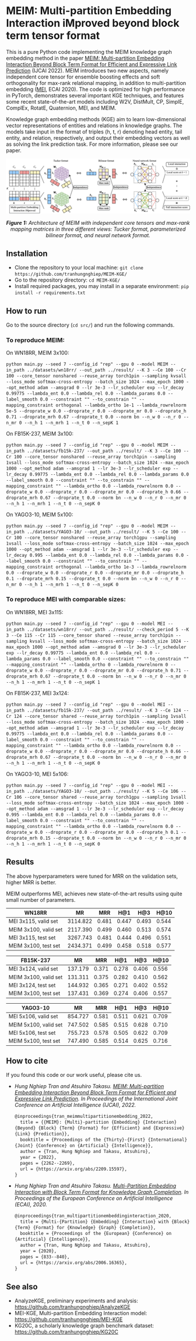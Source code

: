 # MEIM: Multi-partition Embedding Interaction iMproved beyond block term tensor format

This is a pure Python code implementing the MEIM knowledge graph embedding method in the paper [MEIM: Multi-partition Embedding Interaction Beyond Block Term Format for Efficient and Expressive Link Prediction](https://arxiv.org/abs/2209.15597) (IJCAI 2022). MEIM introduces two new aspects, namely independent core tensor for ensemble boosting effects and soft orthogonality for max-rank relational mapping, in addition to multi-partition embedding ([MEI](https://arxiv.org/abs/2006.16365), ECAI 2020). The code is optimized for high performance in PyTorch, demonstrates several important KGE techniques, and features some recent state-of-the-art models including W2V, DistMult, CP, SimplE, ComplEx, RotatE, Quaternion, MEI, and MEIM.

Knowledge graph embedding methods (KGE) aim to learn low-dimensional vector representations of entities and relations in knowledge graphs. The models take input in the format of triples (h, t, r) denoting head entity, tail entity, and relation, respectively, and output their embedding vectors as well as solving the link prediction task. For more information, please see our paper.

![MEIM architecture](./MEIM_architecture.png)
<p align="center">
  <i><b>Figure 1:</b> Architecture of MEIM with independent core tensors and max-rank mapping matrices in three different views: Tucker format, parameterized bilinear format, and neural network format.</i>
</p>

## Installation
- Clone the repository to your local machine: `git clone https://github.com/tranhungnghiep/MEIM-KGE/`
- Go to the repository directory: `cd MEIM-KGE/`
- Install required packages, you may install in a separate environment: `pip install -r requirements.txt`

## How to run
Go to the source directory (`cd src/`) and run the following commands.

### To reproduce MEIM:
On WN18RR, MEIM 3x100:
```shell script
python main.py --seed 7 --config_id "rep" --gpu 0 --model MEIM --in_path ../datasets/wn18rr/ --out_path ../result/ --K 3 --Ce 100 --Cr 100 --core_tensor nonshared --reuse_array torch1pin --sampling kvsall --loss_mode softmax-cross-entropy --batch_size 1024 --max_epoch 1000 --opt_method adam --amsgrad 0 --lr 3e-3 --lr_scheduler exp --lr_decay 0.99775 --lambda_ent 0.0 --lambda_rel 0.0 --lambda_params 0.0 --label_smooth 0.0 --constraint "" --to_constrain "" --mapping_constraint orthogonal --lambda_ortho 1e-1 --lambda_rowrelnorm 5e-5 --droprate_w 0.0 --droprate_r 0.0 --droprate_mr 0.0 --droprate_h 0.71 --droprate_mrh 0.67 --droprate_t 0.0 --norm bn --n_w 0 --n_r 0 --n_mr 0 --n_h 1 --n_mrh 1 --n_t 0 --n_sepK 1
```
On FB15K-237, MEIM 3x100:
```shell script
python main.py --seed 7 --config_id "rep" --gpu 0 --model MEIM --in_path ../datasets/fb15k-237/ --out_path ../result/ --K 3 --Ce 100 --Cr 100 --core_tensor nonshared --reuse_array torch1pin --sampling 1vsall --loss_mode softmax-cross-entropy --batch_size 1024 --max_epoch 1000 --opt_method adam --amsgrad 1 --lr 3e-3 --lr_scheduler exp --lr_decay 0.99775 --lambda_ent 0.0 --lambda_rel 0.0 --lambda_params 0.0 --label_smooth 0.0 --constraint "" --to_constrain "" --mapping_constraint "" --lambda_ortho 0.0 --lambda_rowrelnorm 0.0 --droprate_w 0.0 --droprate_r 0.0 --droprate_mr 0.0 --droprate_h 0.66 --droprate_mrh 0.67 --droprate_t 0.0 --norm bn --n_w 0 --n_r 0 --n_mr 0 --n_h 1 --n_mrh 1 --n_t 0 --n_sepK 0
```
On YAGO3-10, MEIM 5x100:
```shell script
python main.py --seed 7 --config_id "rep" --gpu 0 --model MEIM --in_path ../datasets/YAGO3-10/ --out_path ../result/ --K 5 --Ce 100 --Cr 100 --core_tensor nonshared --reuse_array torch1gpu --sampling 1vsall --loss_mode softmax-cross-entropy --batch_size 1024 --max_epoch 1000 --opt_method adam --amsgrad 1 --lr 3e-3 --lr_scheduler exp --lr_decay 0.995 --lambda_ent 0.0 --lambda_rel 0.0 --lambda_params 0.0 --label_smooth 0.0 --constraint "" --to_constrain "" --mapping_constraint orthogonal --lambda_ortho 1e-3 --lambda_rowrelnorm 0.0 --droprate_w 0.0 --droprate_r 0.0 --droprate_mr 0.0 --droprate_h 0.1 --droprate_mrh 0.15 --droprate_t 0.0 --norm bn --n_w 0 --n_r 0 --n_mr 0 --n_h 1 --n_mrh 1 --n_t 0 --n_sepK 0
```

### To reproduce MEI with comparable sizes:
On WN18RR, MEI 3x115:
```shell script
python main.py --seed 7 --config_id "rep" --gpu 0 --model MEI --in_path ../datasets/wn18rr/ --out_path ../result/ --check_period 5 --K 3 --Ce 115 --Cr 115 --core_tensor shared --reuse_array torch1pin --sampling kvsall --loss_mode softmax-cross-entropy --batch_size 1024 --max_epoch 1000 --opt_method adam --amsgrad 0 --lr 3e-3 --lr_scheduler exp --lr_decay 0.99775 --lambda_ent 0.0 --lambda_rel 0.0 --lambda_params 0.0 --label_smooth 0.0 --constraint "" --to_constrain "" --mapping_constraint "" --lambda_ortho 0 --lambda_rowrelnorm 0 --droprate_w 0.0 --droprate_r 0.0 --droprate_mr 0.0 --droprate_h 0.71 --droprate_mrh 0.67 --droprate_t 0.0 --norm bn --n_w 0 --n_r 0 --n_mr 0 --n_h 1 --n_mrh 1 --n_t 0 --n_sepK 1
```
On FB15K-237, MEI 3x124:
```shell script
python main.py --seed 7 --config_id "rep" --gpu 0 --model MEI --in_path ../datasets/fb15k-237/ --out_path ../result/ --K 3 --Ce 124 --Cr 124 --core_tensor shared --reuse_array torch1pin --sampling 1vsall --loss_mode softmax-cross-entropy --batch_size 1024 --max_epoch 1000 --opt_method adam --amsgrad 1 --lr 3e-3 --lr_scheduler exp --lr_decay 0.99775 --lambda_ent 0.0 --lambda_rel 0.0 --lambda_params 0.0 --label_smooth 0.0 --constraint "" --to_constrain "" --mapping_constraint "" --lambda_ortho 0.0 --lambda_rowrelnorm 0.0 --droprate_w 0.0 --droprate_r 0.0 --droprate_mr 0.0 --droprate_h 0.66 --droprate_mrh 0.67 --droprate_t 0.0 --norm bn --n_w 0 --n_r 0 --n_mr 0 --n_h 1 --n_mrh 1 --n_t 0 --n_sepK 0
```
On YAGO3-10, MEI 5x106:
```shell script
python main.py --seed 7 --config_id "rep" --gpu 0 --model MEI --in_path ../datasets/YAGO3-10/ --out_path ../result/ --K 5 --Ce 106 --Cr 106 --core_tensor shared --reuse_array torch1gpu --sampling 1vsall --loss_mode softmax-cross-entropy --batch_size 1024 --max_epoch 1000 --opt_method adam --amsgrad 1 --lr 3e-3 --lr_scheduler exp --lr_decay 0.995 --lambda_ent 0.0 --lambda_rel 0.0 --lambda_params 0.0 --label_smooth 0.0 --constraint "" --to_constrain "" --mapping_constraint "" --lambda_ortho 0.0 --lambda_rowrelnorm 0.0 --droprate_w 0.0 --droprate_r 0.0 --droprate_mr 0.0 --droprate_h 0.1 --droprate_mrh 0.15 --droprate_t 0.0 --norm bn --n_w 0 --n_r 0 --n_mr 0 --n_h 1 --n_mrh 1 --n_t 0 --n_sepK 0
```

## Results
The above hyperparameters were tuned for MRR on the validation sets, higher MRR is better. 

MEIM outperforms MEI, achieves new state-of-the-art results using quite small number of parameters.

| WN18RR              | MR | MRR | H@1 | H@3 | H@10 |
| ------------------- | - | - | - | - | - |
| MEI 3x115, valid set| 3114.822 | 0.481 | 0.447 | 0.493 | 0.544 |
| MEIM 3x100, valid set| 2117.390 | 0.499 | 0.460 | 0.513 | 0.574 |
| MEI 3x115, test set | 3267.743 | 0.481 | 0.444 | 0.496 | 0.551 |
| MEIM 3x100, test set | 2434.371 | 0.499 | 0.458 | 0.518 | 0.577 |

| FB15K-237           | MR | MRR | H@1 | H@3 | H@10 |
| ------------------- | - | - | - | - | - |
| MEI 3x124, valid set| 137.179 | 0.371 | 0.278 | 0.406 | 0.556 |
| MEIM 3x100, valid set| 131.311 | 0.375 | 0.282 | 0.410 | 0.562 |
| MEI 3x124, test set | 144.932 | 0.365 | 0.271 | 0.402 | 0.552 |
| MEIM 3x100, test set | 137.431 | 0.369 | 0.274 | 0.406 | 0.557 |

| YAGO3-10            | MR | MRR | H@1 | H@3 | H@10 |
| ------------------- | - | - | - | - | - |
| MEI 5x106, valid set| 854.727 | 0.581 | 0.511 | 0.621 | 0.709 |
| MEIM 5x100, valid set| 747.502 | 0.585 | 0.515 | 0.628 | 0.710 |
| MEI 5x106, test set | 755.723 | 0.578 | 0.505 | 0.622 | 0.709 |
| MEIM 5x100, test set | 747.490 | 0.585 | 0.514 | 0.625 | 0.716 |

## How to cite
If you found this code or our work useful, please cite us.
- *Hung Nghiep Tran and Atsuhiro Takasu. [MEIM: Multi-partition Embedding Interaction Beyond Block Term Format for Efficient and Expressive Link Prediction](https://arxiv.org/abs/2209.15597). In Proceedings of the International Joint Conference on Artificial Intelligence (IJCAI), 2022.*  
  ```
  @inproceedings{tran_meimmultipartitionembedding_2022,
    title = {{MEIM}: {Multi}-partition {Embedding} {Interaction} {Beyond} {Block} {Term} {Format} for {Efficient} and {Expressive} {Link} {Prediction}},
    booktitle = {Proceedings of the {Thirty}-{First} {International} {Joint} {Conference} on {Artificial} {Intelligence}},
    author = {Tran, Hung Nghiep and Takasu, Atsuhiro},
    year = {2022},
    pages = {2262--2269},
    url = {https://arxiv.org/abs/2209.15597},
  }
  ```
- *Hung Nghiep Tran and Atsuhiro Takasu. [Multi-Partition Embedding Interaction with Block Term Format for Knowledge Graph Completion](https://arxiv.org/abs/2006.16365). In Proceedings of the European Conference on Artificial Intelligence (ECAI), 2020.*  
  ```
  @inproceedings{tran_multipartitionembeddinginteraction_2020,
    title = {Multi-{Partition} {Embedding} {Interaction} with {Block} {Term} {Format} for {Knowledge} {Graph} {Completion}},
    booktitle = {Proceedings of the {European} {Conference} on {Artificial} {Intelligence}},
    author = {Tran, Hung Nghiep and Takasu, Atsuhiro},
    year = {2020},
    pages = {833--840},
    url = {https://arxiv.org/abs/2006.16365},
  }
  ```

## See also
- AnalyzeKGE, preliminary experiments and analysis: https://github.com/tranhungnghiep/AnalyzeKGE
- MEI-KGE, Multi-partition Embedding Interaction model: https://github.com/tranhungnghiep/MEI-KGE
- KG20C, a scholarly knowledge graph benchmark dataset: https://github.com/tranhungnghiep/KG20C
